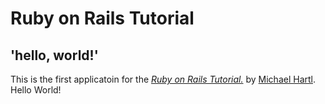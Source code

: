 # Ruby on Rails Tutorial

## 'hello, world!'

This is the first applicatoin for the [*Ruby on Rails Tutorial.*](http://www.railstutorial.org/)
by [Michael Hartl](http://www.michaelhartl.com/). Hello World!


